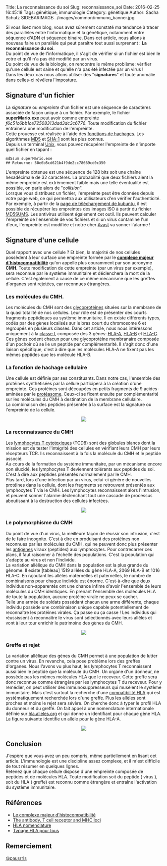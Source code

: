 Title: La reconnaissance du soi
Slug: reconnaissance_soi
Date: 2016-02-25 16:45:18
Tags: génétique, immunologie
Category: génétique
Author: Sacha Schutz
SIDEBARIMAGE:../images/common/immuno_banner.jpg

Si vous lisez mon blog, vous avez sûrement constaté ma tendance à tracer des parallèles entre l'informatique et la génétique, notamment entre séquence d'ADN et séquence binaire. Dans cet article, nous allons à nouveau faire un parallèle qui peut paraître tout aussi surprenant : **La reconnaissance du soi**.   
Du point de vue de l'informatique, il s'agit de vérifier si un fichier est bien le votre et qu'il n'a pas été modifié par un virus.   
Du point de vue de la biologie, on rencontre le même problème: vérifier qu'une cellule est saine et qu'elle n'a pas été infectée par un virus !  
Dans les deux cas nous allons utiliser des "**signatures**" et toute anomalie dans celles-ci révélera l'imposture.   

## Signature d'un fichier
La *signature* ou *empreinte* d'un fichier est une séquence de caractères associée de façon unique à un fichier. Par exemple, le fichier **superMario.exe** peut avoir comme empreinte *f6c51c6bb1ce72508313dad3dc3c6776*. Toute modification du fichier entraînera une modification de l'empreinte.   
Cette prouesse est réalisée à l'aide des [fonctions de hachages](https://fr.wikipedia.org/wiki/Fonction_de_hachage). Les algorithmes [MD5](https://fr.wikipedia.org/wiki/MD5) et [SHA-1](https://fr.wikipedia.org/wiki/SHA-1) sont les plus connus.    
Depuis un terminal [Unix](https://fr.wikipedia.org/wiki/Unix), vous pouvez récupérer l'empreinte de n'importe quel fichier en tapant : 


    md5sum superMario.exe   
    ## Retourne: 50e6b5cd621b4f9de2cc78669cd0c350

L'empreinte obtenue est une séquence de 128 bits soit une chaîne hexadécimale de 32 caractères. La probabilité que deux fichiers aient la même empreinte est extrèmement faible mais une telle éventualité est possible, on parle alors de "*collision*".    
Lorsque vous distribuez un fichier, l'empreinte peut être données depuis votre page web, ce qui permettra aux utilisateurs d'en vérifier l'authenticité. Par exemple, à partir de la [page de téléchargement de kubuntu](http://cdimage.ubuntu.com/kubuntu/releases/wily/release/), il est possible de récupérer les empreintes des images ISO à partir du fichier [MD5SUMS](http://cdimage.ubuntu.com/kubuntu/releases/wily/release/MD5SUMS). 
Les antivirus utilisent également cet outil. Ils peuvent calculer l'empreinte de l'ensemble de vos fichiers et si un virus contamine l'un d'eux, l'empreinte est modifiée et notre cher [Avast](https://fr.wikipedia.org/wiki/Avast!) va sonner l'alarme !


## Signature d'une cellule 
Quel rapport avec une cellule ? Et bien, la majorité de nos cellules possèdent à leur surface une empreinte formée par le **[complexe majeur d'histocompatibilité](https://fr.wikipedia.org/wiki/Complexe_majeur_d'histocompatibilit%C3%A9)** qu'on appelle plus couramment par son acronyme **CMH**. Toute modification de cette empreinte (par un virus par exemple), sera reconnue par le système immunitaire et déclenchera la mort de la cellule. C'est également à cause de ce même mécanisme que les greffes d'organes sont rejetées, car reconnues  étrangères. 

### Les molécules du CMH. 
Les molécules du CMH sont des [glycoprotéines](https://fr.wikipedia.org/wiki/Glycoprot%C3%A9ine) situées sur la membrane de la quasi totalité de nos cellules. Leur rôle est de présenter des courts fragments peptidiques au système immunitaire. Il en existe différents types, codés par des gènes localisés sur le bras court du chromosome 6 et regroupés en plusieurs classes. Dans cet article, nous nous intéressons uniquement à la [classe I](https://fr.wikipedia.org/wiki/Complexe_majeur_d'histocompatibilit%C3%A9#CMH_de_classe_I), composée des 3 gènes: [HLA-A](http://www.ensembl.org/Homo_sapiens/Gene/Summary?db=core;g=ENSG00000206503;r=6:29941260-29945884), [HLA-B](http://www.ensembl.org/Homo_sapiens/Gene/Summary?db=core;g=ENSG00000234745;r=6:31353872-31357188) et [HLA-C](http://www.ensembl.org/Homo_sapiens/Gene/Summary?db=core;g=ENSG00000204525;r=6:31268749-31272130).  
Ces gènes codent chacun pour une glycoprotéine membranaire composée d'un pochoir où se lie un peptide par complémentarité. Il s'agit donc d'une liaison spécifique, c'est à dire que les molécules HLA-A ne fixent pas les mêmes peptides que les molécule HLA-B. 

### La fonction de hachage cellulaire 
Une cellule est définie par ses constituants. Dans notre cas, l'ensemble des protéines synthétisées par la cellule  participera à la création d'une empreinte. Ces protéines sont découpées en petits fragments de 9 acides-aminées par le [protéasome](https://fr.wikipedia.org/wiki/Prot%C3%A9asome). Ceux-ci se fixent ensuite par complémentarité sur les molécules du CMH à destination de la membrane cellulaire.    
La combinaison des peptides présentée à la surface est la signature ou l'empreinte de la cellule.  

<p align="center">
    <img src="../images/post14/cell_hla.png">
</p>

### La reconnaissance du CMH
Les [lymphocytes T cytotoxiques](https://fr.wikipedia.org/wiki/Lymphocyte_T_cytotoxique) (TCD8) sont des globules blancs dont la mission est de tester l'intégrité des cellules en vérifiant leurs CMH par leurs récepteurs TCR. Ils reconnaissent à la fois la molécule du CMH et le peptide associé.   
Au cours de la formation du système immunitaire, par un mécanisme encore non élucidé, les lymphocytes T deviennent tolérants aux peptides du soi. C'est à dire aux peptides présentés normalement par le CMH.   
Plus tard, lors d'une infection par un virus, celui-ci génère de nouvelles protéines dans la cellule, dont les fragments se retrouvent présentés aux lymphocytes T via le CMH. Les lymphocytes reconnaissent alors l'intrusion, et peuvent sonner l'alarme déclenchant tout une cascade de processus aboutissant à la destruction des cellules infectées.   


<p align="center">
    <img src="../images/post14/lymphoT.png">
</p>


### Le polymorphisme du CMH 
Du point de vue d'un virus, la meilleure façon de réussir son intrusion, c'est de le faire incognito. C'est à dire en produisant des protéines non reconnues par les molécules du CMH, qui ne peuvent donc plus présenter les [antigènes](https://fr.wikipedia.org/wiki/Antig%C3%A8ne) viraux (peptides) aux lymphocytes. Pour contrecarrer ces plans, il faut raisonner à l’échelle des populations. C'est la population qui s'adapte au virus et non l'individu.   
La variation allélique du CMH dans la population est la plus grande du génome. Il existe [tableau] 1519 allèles du gène HLA-A, 2069 HLA-B et 1016 HLA-C. En rajoutant les allèles maternelles et paternelles, le nombre de combinaisons pour chaque individu est énorme. C'est-à-dire que deux individus non-apparentés ont une chance infime d'avoir l'ensemble de leurs molécules du CMH identiques. En prenant l'ensemble des molécules HLA de toute la population, aucune protéine virale ne peux se cacher.    
Telle une armée de soldats possédant chacun une arme différente, chaque individu possède une combinaison unique capable potentiellement de reconnaître les protéines virales. Ça passe ou ça casse ! Les individus qui réussissent à reconnaître le virus sont sélectionnés avec leurs allèles et vont à leur tour enrichir le patrimoine des gènes du CMH.  

<p align="center">
    <img src="../images/post14/frequence.jpg">
</p>

### Greffe et rejet 
La variation allélique des gènes du CMH permet à une population de lutter contre un virus. En revanche, cela pose problème lors des greffes d'organes. Nous l'avons vu plus haut, les lymphocytes T reconnaissent aussi bien le peptide que la molécule du CMH. Un organe d'un donneur, ne possède pas les mêmes molécules HLA que le receveur. Cette greffe sera donc reconnue comme étrangère par les lymphocytes T du receveur. Pour y remédier, on peut utiliser des immunosuppresseurs qui musèlent le système immunitaire. Mais c'est surtout la recherche d'une [compatibilité HLA](http://biblio.hmr.qc.ca/ciup/Publications_pdf/T/typage_hla_onc011.pdf) qui est systématiquement recherchée lors d'une greffe. Plus les allèles sont proches et moins le rejet sera sévère. On cherche donc à typer le profil HLA du donneur et du greffé. On fait appel à une nomenclature internationale définie sur [hla.alleles.org](http://hla.alleles.org/) et qui donne un identifiant pour chaque gène HLA. La figure suivante identifie un allèle pour le gène HLA-A. 

<p align="center">
    <img src="../images/post14/nomenclature.png">
</p>

## Conclusion 
J'espère que vous avez un peu compris, même partiellement en lisant cet article. L'immunologie est une discipline assez complexe, et il m'est difficile de tout résumer en quelques lignes.   
Retenez que chaque cellule dispose d'une empreinte composée de peptides et de molécules HLA. Toute modification soit du peptide ( virus ), soit du HLA ( greffe) est reconnu comme étrangère et entraîne l'activation du système immunitaire.   

## Références 
* [Le complexe majeur d'histocompatibilité](http://www.assim.refer.org/raisil/raisil/L02_files/page82-4.-complexe-majeur-d0027histocompatibilite.pdf)
* [The antibody, T cell receptor and MHC loci](http://nfs.unipv.it/nfs/minf/dispense/immunology/lectures/files/loci_abs_tcr_mhc.html
)
* [HLA nomenclature](http://hla.alleles.org/)
* [Typage HLA pour tous](http://biblio.hmr.qc.ca/ciup/Publications_pdf/T/typage_hla_onc011.pdf)


## Remerciement 
[@pausrrls](https://github.com/pausrrls)


